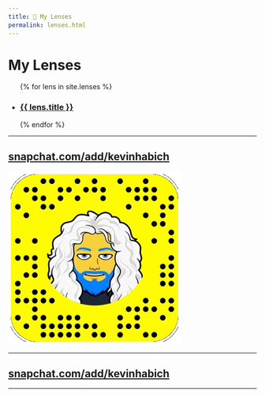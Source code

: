 ```yaml
---
title: 👻 My Lenses
permalink: lenses.html
---
```


# My Lenses

<ul>
  {% for lens in site.lenses %}
    <li>
      <h3><a href="{{ lens.url }}">{{ lens.title }}</a></h3>
    </li>
  {% endfor %}
</ul>

---



## [snapchat.com/add/kevinhabich](https://snapchat.com/add/kevinhabich)

![snapcode](/assets/images/snapcode.png)

---

## [snapchat.com/add/kevinhabich](https://snapchat.com/add/kevinhabich)

---
